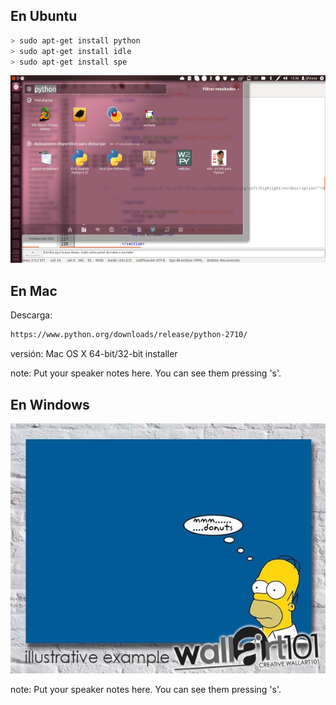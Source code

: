 ## En Ubuntu

```bash
> sudo apt-get install python
> sudo apt-get install idle
> sudo apt-get install spe
```
<a class="fancybox" href="img/unity.png" data-fancybox-group="gallery" title="unity">
<img height="300px" src="img/unity.redimensionado.png" alt="Unity">
</a>



## En Mac

Descarga: 

```bash
https://www.python.org/downloads/release/python-2710/
``` 

versión: Mac OS X 64-bit/32-bit installer

note:
    Put your speaker notes here.
    You can see them pressing 's'.



## En Windows

<a class="fancybox" href="img/Homer_Thinking .jpg" data-fancybox-group="gallery" title="En Windows">
<img height="400px" src="img/Homer_Thinking.redimensionado.jpg" alt="En Windows">
</a>									

note:
    Put your speaker notes here.
    You can see them pressing 's'.

